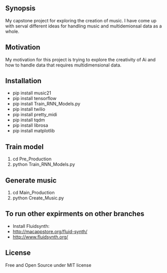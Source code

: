
## Synopsis

My capstone project for exploring the creation of music. I have come up with serval different ideas for handling music and multidemionsal data as a whole.


## Motivation

My motivation for this project is trying to explore the creativity of Ai and how to handle data that requires multidimensional data. 

## Installation
  * pip install music21
  * pip install tensorflow
  * pip install Train_RNN_Models.py
  * pip install twilio
  * pip install pretty_midi
  * pip install tqdm
  * pip install librosa
  * pip install matplotlib
  
## Train model
   1. cd Pre_Production
   2. python Train_RNN_Models.py
   
## Generate music
   1. cd Main_Production
   2. python Create_Music.py
   
## To run other expirments on other branches
 * Install Fluidsynth: 
  * http://macappstore.org/fluid-synth/
  * http://www.fluidsynth.org/
 

## License

Free and Open Source under MIT license
